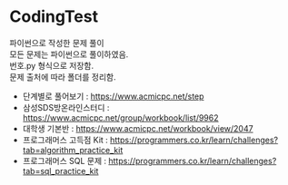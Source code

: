 # CodingTest



파이썬으로 작성한 문제 풀이    
모든 문제는 파이썬으로 풀이하였음.    
번호.py 형식으로 저장함.       
문제 출처에 따라 폴더를 정리함.    



- 단계별로 풀어보기 : https://www.acmicpc.net/step
- 삼성SDS방온라인스터디 : https://www.acmicpc.net/group/workbook/list/9962
- 대학생 기본반 : https://www.acmicpc.net/workbook/view/2047
- 프로그래머스 고득점 Kit : https://programmers.co.kr/learn/challenges?tab=algorithm_practice_kit
- 프로그래머스 SQL 문제 : https://programmers.co.kr/learn/challenges?tab=sql_practice_kit